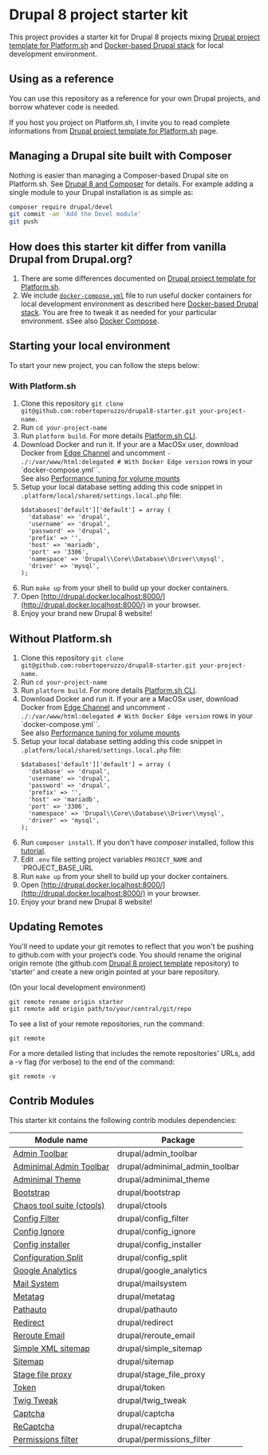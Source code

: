 # Drupal 8 project starter kit

This project provides a starter kit for Drupal 8 projects mixing [Drupal project template for Platform.sh](https://github.com/platformsh/platformsh-example-drupal8) and
 [Docker-based Drupal stack](https://github.com/wodby/docker4drupal) for local development environment. 

## Using as a reference

You can use this repository as a reference for your own Drupal projects, and borrow whatever code is needed. 

If you host you project on Platform.sh, I invite you to read complete informations from [Drupal project template for Platform.sh](https://github.com/platformsh/platformsh-example-drupal8) page. 

## Managing a Drupal site built with Composer

Nothing is easier than managing a Composer-based Drupal site on Platform.sh. 
See [Drupal 8 and Composer](https://docs.platform.sh/frameworks/drupal8.html) for details. 
For example adding a single module to your Drupal installation is as simple as:

```sh
composer require drupal/devel
git commit -am 'Add the Devel module'
git push
```

## How does this starter kit differ from vanilla Drupal from Drupal.org?

1. There are some differences documented on [Drupal project template for Platform.sh](https://github.com/platformsh/platformsh-example-drupal8#how-does-this-starter-kit-differ-from-vanilla-drupal-from-drupalorg).
2. We include [`docker-compose.yml`](https://github.com/robertoperuzzo/drupal8-starter/blob/master/docker-compose.yml) file
to run useful docker containers for local development environment as described here [Docker-based Drupal stack](https://github.com/wodby/docker4drupal).
You are free to tweak it as needed for your particular environment.
sSee also [Docker Compose](https://docs.docker.com/compose/).

## Starting your local environment

To start your new project, you can follow the steps below:

### With Platform.sh
1. Clone this repository `git clone git@github.com:robertoperuzzo/drupal8-starter.git your-project-name`.
2. Run `cd your-project-name`
3. Run `platform build`. For more details [Platform.sh CLI](https://docs.platform.sh/gettingstarted/cli.html).
4. Download Docker and run it. If your are a MacOSx user, download Docker from [Edge Channel](https://docs.docker.com/docker-for-mac/install/#download-docker-for-mac)
and uncomment `- ./:/var/www/html:delegated # With Docker Edge version` rows in your `docker-compose.yml``.  
See also [Performance tuning for volume mounts ](https://docs.docker.com/docker-for-mac/osxfs-caching/#performance-implications-of-host-container-file-system-consistency)
5. Setup your local database setting adding this code snippet in ``.platform/local/shared/settings.local.php`` file:
   ```
   $databases['default']['default'] = array (
     'database' => 'drupal',
     'username' => 'drupal',
     'password' => 'drupal',
     'prefix' => '',
     'host' => 'mariadb',
     'port' => '3306',
     'namespace' => 'Drupal\\Core\\Database\\Driver\\mysql',
     'driver' => 'mysql',
   );
   ```
6. Run `make up` from your shell to build up your docker containers.
7. Open [http://drupal.docker.localhost:8000/](http://drupal.docker.localhost:8000/) in your browser.
8. Enjoy your brand new Drupal 8 website!

## Without Platform.sh
1. Clone this repository `git clone git@github.com:robertoperuzzo/drupal8-starter.git your-project-name`.
2. Run `cd your-project-name`
3. Run `platform build`. For more details [Platform.sh CLI](https://docs.platform.sh/gettingstarted/cli.html).
4. Download Docker and run it. If your are a MacOSx user, download Docker from [Edge Channel](https://docs.docker.com/docker-for-mac/install/#download-docker-for-mac)
and uncomment `- ./:/var/www/html:delegated # With Docker Edge version` rows in your `docker-compose.yml``.  
See also [Performance tuning for volume mounts ](https://docs.docker.com/docker-for-mac/osxfs-caching/#performance-implications-of-host-container-file-system-consistency)
5. Setup your local database setting adding this code snippet in ``.platform/local/shared/settings.local.php`` file:
   ```
   $databases['default']['default'] = array (
     'database' => 'drupal',
     'username' => 'drupal',
     'password' => 'drupal',
     'prefix' => '',
     'host' => 'mariadb',
     'port' => '3306',
     'namespace' => 'Drupal\\Core\\Database\\Driver\\mysql',
     'driver' => 'mysql',
   );
   ```
6. Run `composer install`. If you don't have *composer* installed, follow this [tutorial](https://getcomposer.org/doc/00-intro.md#installation-linux-unix-osx).
7. Edit `.env` file setting project variables `PROJECT_NAME` and `PROJECT_BASE_URL 
8. Run `make up` from your shell to build up your docker containers.
7. Open [http://drupal.docker.localhost:8000/](http://drupal.docker.localhost:8000/) in your browser.
8. Enjoy your brand new Drupal 8 website!

## Updating Remotes
You'll need to update your git remotes to reflect that you won't be pushing to github.com with your project’s code. 
You should rename the original origin remote (the github.com [Drupal 8 project template](https://github.com/robertoperuzzo/drupal8-starter) repository) 
to 'starter' and create a new origin pointed at your bare repository.

(On your local development environment)

```
git remote rename origin starter
git remote add origin path/to/your/central/git/repo
```

To see a list of your remote repositories, run the command:

```
git remote
```

For a more detailed listing that includes the remote repositories' URLs, add a -v flag (for verbose) to the end of the command:

```
git remote -v
```

## Contrib Modules

This starter kit contains the following contrib modules dependencies:

| Module name                                                                       | Package                        | 
| --------------------------------------------------------------------------------- | ------------------------------ | 
| [Admin Toolbar](https://www.drupal.org/project/admin_toolbar)                     | drupal/admin_toolbar           |
| [Adminimal Admin Toolbar](https://www.drupal.org/project/adminimal_admin_toolbar) | drupal/adminimal_admin_toolbar |
| [Adminimal Theme](https://www.drupal.org/project/adminimal_theme)                 | drupal/adminimal_theme         |
| [Bootstrap](https://www.drupal.org/project/bootstrap)                             | drupal/bootstrap               | 
| [Chaos tool suite (ctools)](https://www.drupal.org/project/ctools)                | drupal/ctools                  |
| [Config Filter](https://www.drupal.org/project/config_filter)                     | drupal/config_filter           |
| [Config Ignore](https://www.drupal.org/project/config_ignore)                     | drupal/config_ignore           |
| [Config installer](https://www.drupal.org/project/config_installer)               | drupal/config_installer        |
| [Configuration Split](https://www.drupal.org/project/config_split)                | drupal/config_split            |
| [Google Analytics](https://www.drupal.org/project/google_analytics)               | drupal/google_analytics        |
| [Mail System](https://www.drupal.org/project/mailsystem)                          | drupal/mailsystem              |
| [Metatag](https://www.drupal.org/project/metatag)                                 | drupal/metatag                 |
| [Pathauto](https://www.drupal.org/project/pathauto)                               | drupal/pathauto                |
| [Redirect](https://www.drupal.org/project/redirect)                               | drupal/redirect                |
| [Reroute Email](https://www.drupal.org/project/reroute_email)                     | drupal/reroute_email           |
| [Simple XML sitemap](https://www.drupal.org/project/simple_sitemap)               | drupal/simple_sitemap          |
| [Sitemap](https://www.drupal.org/project/sitemap)                                 | drupal/sitemap                 |
| [Stage file proxy](https://www.drupal.org/project/stage_file_proxy)               | drupal/stage_file_proxy        |
| [Token](https://www.drupal.org/project/token)                                     | drupal/token                   |
| [Twig Tweak](https://www.drupal.org/project/twig_tweak)                           | drupal/twig_tweak              |
| [Captcha](https://www.drupal.org/project/captcha)                                 | drupal/captcha                 |
| [ReCaptcha](https://www.drupal.org/project/recaptcha)                             | drupal/recaptcha               |
| [Permissions filter](https://www.drupal.org/project/permissions_filter)           | drupal/permissions_filter      |
